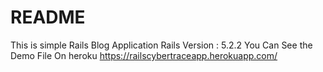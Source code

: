 # README

This is simple Rails Blog Application
Rails Version : 5.2.2
You Can See the Demo File On heroku
https://railscybertraceapp.herokuapp.com/
